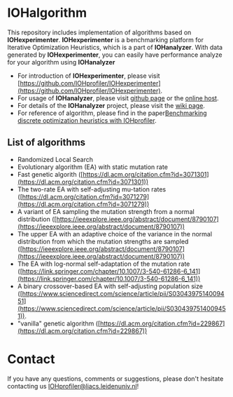 # IOHalgorithm

This repository includes implementation of algorithms based on __IOHexperimenter__. __IOHexperimenter__ is a benchmarking platform for Iterative Optimization Heuristics, which is a part of __IOHanalyzer__. With data generated by __IOHexperimenter__, you can easily have performance analyze for your algorithm using __IOHanalyzer__

* For introduction of __IOHexperimenter__, please visit [https://github.com/IOHprofiler/IOHexperimenter](https://github.com/IOHprofiler/IOHexperimenter).
* For usage of __IOHanalyzer__, please visit [github page](https://github.com/IOHprofiler/IOHanalyzer) or the [online host](http://iohprofiler.liacs.nl).
* For details of the __IOHanalyzer__ project, please visit the [wiki page](https://iohprofiler.github.io).
* For reference of algorithm, please find in the paper[Benchmarking discrete optimization heuristics with IOHprofiler](https://dl.acm.org/citation.cfm?id=3326810).

## List of algorithms

* Randomized Local Search
* Evolutionary algorithm (EA) with static mutation rate
* Fast genetic algorith ([https://dl.acm.org/citation.cfm?id=3071301](https://dl.acm.org/citation.cfm?id=3071301))
* The two-rate EA with self-adjusting mu-tation rates ([https://dl.acm.org/citation.cfm?id=3071279](https://dl.acm.org/citation.cfm?id=3071279))
* A variant of EA sampling the mutation strength from a normal distribution ([https://ieeexplore.ieee.org/abstract/document/8790107](https://ieeexplore.ieee.org/abstract/document/8790107))
* The upper EA with an adaptive choice of the variance in the normal distribution from which the mutation strengths are sampled ([https://ieeexplore.ieee.org/abstract/document/8790107](https://ieeexplore.ieee.org/abstract/document/8790107))
* The EA with log-normal self-adaptation of the mutation rate ([https://link.springer.com/chapter/10.1007/3-540-61286-6_141](https://link.springer.com/chapter/10.1007/3-540-61286-6_141))
* A binary crossover-based EA with self-adjusting population size ([https://www.sciencedirect.com/science/article/pii/S0304397514009451](https://www.sciencedirect.com/science/article/pii/S0304397514009451)). 
* "vanilla" genetic algorithm ([https://dl.acm.org/citation.cfm?id=229867](https://dl.acm.org/citation.cfm?id=229867))


# Contact
If you have any questions, comments or suggestions, please don't hesitate contacting us [IOHprofiler@liacs.leidenuniv.nl](IOHprofiler@liacs.leidenuniv.nl)!
